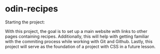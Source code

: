 # odin-recipes

Starting the project:

With this project, the goal is to set up a main website with links to other pages containing recipes. Additionally, this will help with getting familiar with the commiting process while working with Git and Github. Lastly, this project will serve as the foundation of a project with CSS in a future lesson.

